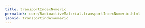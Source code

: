 ```yaml
---
title: transportIndexNumeric
permalink: core/RadioactiveMaterial.transportIndexNumeric.html
jsonid: transportindexnumeric
---
```

